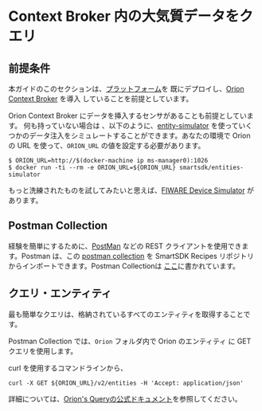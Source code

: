 # Context Broker 内の大気質データをクエリ

## 前提条件

本ガイドのこのセクションは、[プラットフォーム](../platform/swarmcluster.md)を
既にデプロイし、[Orion Context Broker](../platform/deployservices.md) を導入
していることを前提としています。

Orion Context Broker にデータを挿入するセンサがあることも前提としています。
何も持っていない場合は 、以下のように、[entity-simulator](https://github.com/smartsdk/entities-simulator)
を使っていくつかのデータ注入をシミュレートすることができます。あなたの環境で
Orion の URL を使って、`ORION_URL` の値を設定する必要があります。

```
$ ORION_URL=http://$(docker-machine ip ms-manager0):1026
$ docker run -ti --rm -e ORION_URL=${ORION_URL} smartsdk/entities-simulator
```

もっと洗練されたものを試してみたいと思えば、[FIWARE Device Simulator](https://fiware-device-simulator.readthedocs.io)
があります。

## Postman Collection

経験を簡単にするために、[PostMan](https://www.getpostman.com/) などの REST
クライアントを使用できます。Postman は、この [postman collection](https://github.com/smartsdk/smartsdk-recipes/blob/master/recipes/tools/postman_collection.json)
を SmartSDK Recipes リポジトリからインポートできます。Postman Collectionは
[ここ](https://www.getpostman.com/docs/v6/postman/collections/intro_to_collections)に書かれています。

## クエリ・エンティティ

最も簡単なクエリは、格納されているすべてのエンティティを取得することです。

Postman Collection では、`Orion` フォルダ内で Orion のエンティティ に GET クエリを使用します。

curl を使用するコマンドラインから、

```
curl -X GET ${ORION_URL}/v2/entities -H 'Accept: application/json'
```

詳細については、[Orion's Queryの公式ドキュメント](http://fiware-orion.readthedocs.io/en/latest/user/walkthrough_apiv2/index.html#query-entity)を参照してください。
